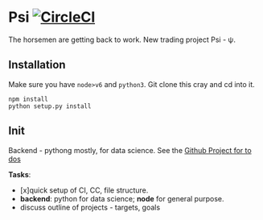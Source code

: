 # Psi [![CircleCI](https://circleci.com/gh/kengz/psi.svg?style=shield)](https://circleci.com/gh/kengz/psi)
The horsemen are getting back to work. New trading project Psi - ψ.


## Installation

Make sure you have `node>v6` and `python3`. Git clone this cray and cd into it.

```shell
npm install
python setup.py install
```


## Init

Backend - pythong mostly, for data science. See the [Github Project for to dos](https://github.com/kengz/psi/projects/1)

**Tasks**:
- [x]quick setup of CI, CC, file structure.
- **backend**: python for data science; **node** for general purpose.
- discuss outline of projects - targets, goals
